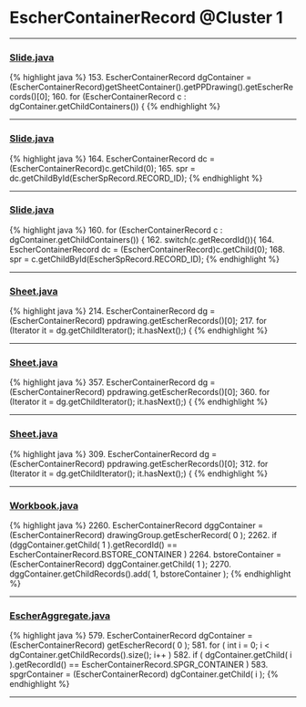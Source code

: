# EscherContainerRecord @Cluster 1

***

### [Slide.java](https://searchcode.com/codesearch/view/97394313/)
{% highlight java %}
153. EscherContainerRecord dgContainer = (EscherContainerRecord)getSheetContainer().getPPDrawing().getEscherRecords()[0];
160. for (EscherContainerRecord c : dgContainer.getChildContainers()) {
{% endhighlight %}

***

### [Slide.java](https://searchcode.com/codesearch/view/97394313/)
{% highlight java %}
164. EscherContainerRecord dc = (EscherContainerRecord)c.getChild(0);
165. spr = dc.getChildById(EscherSpRecord.RECORD_ID);
{% endhighlight %}

***

### [Slide.java](https://searchcode.com/codesearch/view/97394313/)
{% highlight java %}
160. for (EscherContainerRecord c : dgContainer.getChildContainers()) {
162.     switch(c.getRecordId()){
164.             EscherContainerRecord dc = (EscherContainerRecord)c.getChild(0);
168.             spr = c.getChildById(EscherSpRecord.RECORD_ID);
{% endhighlight %}

***

### [Sheet.java](https://searchcode.com/codesearch/view/97394323/)
{% highlight java %}
214. EscherContainerRecord dg = (EscherContainerRecord) ppdrawing.getEscherRecords()[0];
217. for (Iterator<EscherRecord> it = dg.getChildIterator(); it.hasNext();) {
{% endhighlight %}

***

### [Sheet.java](https://searchcode.com/codesearch/view/97394323/)
{% highlight java %}
357. EscherContainerRecord dg = (EscherContainerRecord) ppdrawing.getEscherRecords()[0];
360. for (Iterator<EscherRecord> it = dg.getChildIterator(); it.hasNext();) {
{% endhighlight %}

***

### [Sheet.java](https://searchcode.com/codesearch/view/97394323/)
{% highlight java %}
309. EscherContainerRecord dg = (EscherContainerRecord) ppdrawing.getEscherRecords()[0];
312. for (Iterator<EscherRecord> it = dg.getChildIterator(); it.hasNext();) {
{% endhighlight %}

***

### [Workbook.java](https://searchcode.com/codesearch/view/15642358/)
{% highlight java %}
2260. EscherContainerRecord dggContainer = (EscherContainerRecord) drawingGroup.getEscherRecord( 0 );
2262. if (dggContainer.getChild( 1 ).getRecordId() == EscherContainerRecord.BSTORE_CONTAINER )
2264.     bstoreContainer = (EscherContainerRecord) dggContainer.getChild( 1 );
2270.     dggContainer.getChildRecords().add( 1, bstoreContainer );
{% endhighlight %}

***

### [EscherAggregate.java](https://searchcode.com/codesearch/view/15642409/)
{% highlight java %}
579. EscherContainerRecord dgContainer = (EscherContainerRecord) getEscherRecord( 0 );
581. for ( int i = 0; i < dgContainer.getChildRecords().size(); i++ )
582.     if ( dgContainer.getChild( i ).getRecordId() == EscherContainerRecord.SPGR_CONTAINER )
583.         spgrContainer = (EscherContainerRecord) dgContainer.getChild( i );
{% endhighlight %}

***

